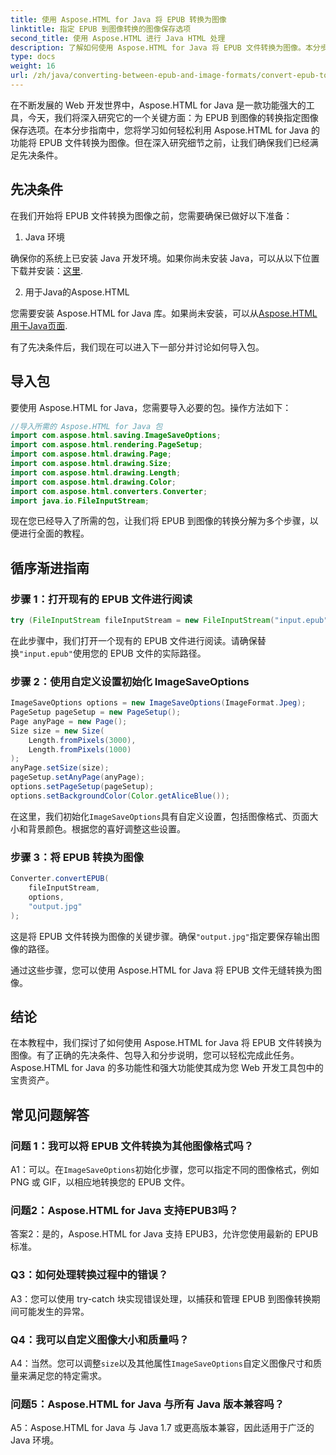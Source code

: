 ```yaml
---
title: 使用 Aspose.HTML for Java 将 EPUB 转换为图像
linktitle: 指定 EPUB 到图像转换的图像保存选项
second_title: 使用 Aspose.HTML 进行 Java HTML 处理
description: 了解如何使用 Aspose.HTML for Java 将 EPUB 文件转换为图像。本分步指南涵盖先决条件、包导入和转换过程。
type: docs
weight: 16
url: /zh/java/converting-between-epub-and-image-formats/convert-epub-to-image-specify-image-save-options/
---
```

在不断发展的 Web 开发世界中，Aspose.HTML for Java 是一款功能强大的工具，今天，我们将深入研究它的一个关键方面：为 EPUB 到图像的转换指定图像保存选项。在本分步指南中，您将学习如何轻松利用 Aspose.HTML for Java 的功能将 EPUB 文件转换为图像。但在深入研究细节之前，让我们确保我们已经满足先决条件。

## 先决条件

在我们开始将 EPUB 文件转换为图像之前，您需要确保已做好以下准备：

1. Java 环境

确保你的系统上已安装 Java 开发环境。如果你尚未安装 Java，可以从以下位置下载并安装：[这里](https://www.java.com).

2. 用于Java的Aspose.HTML

您需要安装 Aspose.HTML for Java 库。如果尚未安装，可以从[Aspose.HTML用于Java页面](https://releases.aspose.com/html/java/).

有了先决条件后，我们现在可以进入下一部分并讨论如何导入包。

## 导入包

要使用 Aspose.HTML for Java，您需要导入必要的包。操作方法如下：

```java
//导入所需的 Aspose.HTML for Java 包
import com.aspose.html.saving.ImageSaveOptions;
import com.aspose.html.rendering.PageSetup;
import com.aspose.html.drawing.Page;
import com.aspose.html.drawing.Size;
import com.aspose.html.drawing.Length;
import com.aspose.html.drawing.Color;
import com.aspose.html.converters.Converter;
import java.io.FileInputStream;
```

现在您已经导入了所需的包，让我们将 EPUB 到图像的转换分解为多个步骤，以便进行全面的教程。

## 循序渐进指南

### 步骤 1：打开现有的 EPUB 文件进行阅读

```java
try (FileInputStream fileInputStream = new FileInputStream("input.epub")) {
```

在此步骤中，我们打开一个现有的 EPUB 文件进行阅读。请确保替换`"input.epub"`使用您的 EPUB 文件的实际路径。

### 步骤 2：使用自定义设置初始化 ImageSaveOptions

```java
ImageSaveOptions options = new ImageSaveOptions(ImageFormat.Jpeg);
PageSetup pageSetup = new PageSetup();
Page anyPage = new Page();
Size size = new Size(
    Length.fromPixels(3000),
    Length.fromPixels(1000)
);
anyPage.setSize(size);
pageSetup.setAnyPage(anyPage);
options.setPageSetup(pageSetup);
options.setBackgroundColor(Color.getAliceBlue());
```

在这里，我们初始化`ImageSaveOptions`具有自定义设置，包括图像格式、页面大小和背景颜色。根据您的喜好调整这些设置。

### 步骤 3：将 EPUB 转换为图像

```java
Converter.convertEPUB(
    fileInputStream,
    options,
    "output.jpg"
);
```

这是将 EPUB 文件转换为图像的关键步骤。确保`"output.jpg"`指定要保存输出图像的路径。

通过这些步骤，您可以使用 Aspose.HTML for Java 将 EPUB 文件无缝转换为图像。

## 结论

在本教程中，我们探讨了如何使用 Aspose.HTML for Java 将 EPUB 文件转换为图像。有了正确的先决条件、包导入和分步说明，您可以轻松完成此任务。Aspose.HTML for Java 的多功能性和强大功能使其成为您 Web 开发工具包中的宝贵资产。

## 常见问题解答

### 问题 1：我可以将 EPUB 文件转换为其他图像格式吗？

 A1：可以。在`ImageSaveOptions`初始化步骤，您可以指定不同的图像格式，例如 PNG 或 GIF，以相应地转换您的 EPUB 文件。

### 问题2：Aspose.HTML for Java 支持EPUB3吗？

答案2：是的，Aspose.HTML for Java 支持 EPUB3，允许您使用最新的 EPUB 标准。

### Q3：如何处理转换过程中的错误？

A3：您可以使用 try-catch 块实现错误处理，以捕获和管理 EPUB 到图像转换期间可能发生的异常。

### Q4：我可以自定义图像大小和质量吗？

 A4：当然。您可以调整`size`以及其他属性`ImageSaveOptions`自定义图像尺寸和质量来满足您的特定需求。

### 问题5：Aspose.HTML for Java 与所有 Java 版本兼容吗？

A5：Aspose.HTML for Java 与 Java 1.7 或更高版本兼容，因此适用于广泛的 Java 环境。